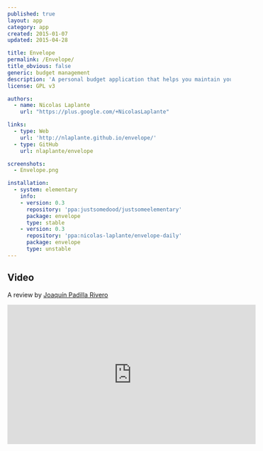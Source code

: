 ```yaml
---
published: true
layout: app
category: app
created: 2015-01-07
updated: 2015-04-28

title: Envelope
permalink: /Envelope/
title_obvious: false
generic: budget management
description: 'A personal budget application that helps you maintain your personal budget by using the tried-and-true envelope system. You designate spending categories (envelopes) and distribute your monthly income into them.'
license: GPL v3

authors:
  - name: Nicolas Laplante
    url: "https://plus.google.com/+NicolasLaplante"

links:
  - type: Web
    url: 'http://nlaplante.github.io/envelope/'
  - type: GitHub
    url: nlaplante/envelope

screenshots:
  - Envelope.png

installation:
  - system: elementary
    info:
    - version: 0.3
      repository: 'ppa:justsomedood/justsomeelementary'
      package: envelope
      type: stable
    - version: 0.3
      repository: 'ppa:nicolas-laplante/envelope-daily'
      package: envelope
      type: unstable
---
```

## Video
A review by [Joaquín Padilla Rivero](https://www.youtube.com/channel/UC_im4PuM9ViTNjaUf2cXmgg)

<iframe width="560" height="315" src="https://www.youtube.com/embed/6LhF9qG08X0" frameborder="0" allowfullscreen></iframe>
